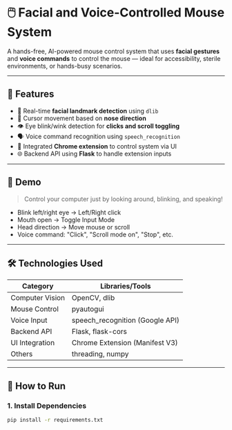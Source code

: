 # 🖱️ Facial and Voice-Controlled Mouse System

A hands-free, AI-powered mouse control system that uses **facial gestures** and **voice commands** to control the mouse — ideal for accessibility, sterile environments, or hands-busy scenarios.

---

## 📌 Features

- 🎯 Real-time **facial landmark detection** using `dlib`
- 🧠 Cursor movement based on **nose direction**
- 👁️ Eye blink/wink detection for **clicks and scroll toggling**
- 🗣️ Voice command recognition using `speech_recognition`
- 🧩 Integrated **Chrome extension** to control system via UI
- 🌐 Backend API using **Flask** to handle extension inputs

---

## 🎥 Demo

> Control your computer just by looking around, blinking, and speaking!

- Blink left/right eye → Left/Right click
- Mouth open → Toggle Input Mode
- Head direction → Move mouse or scroll
- Voice command: "Click", "Scroll mode on", "Stop", etc.

---

## 🛠️ Technologies Used

| Category        | Libraries/Tools              |
|----------------|------------------------------|
| Computer Vision | OpenCV, dlib                 |
| Mouse Control   | pyautogui                    |
| Voice Input     | speech_recognition (Google API) |
| Backend API     | Flask, flask-cors            |
| UI Integration  | Chrome Extension (Manifest V3) |
| Others          | threading, numpy             |

---

## 🚀 How to Run

### 1. Install Dependencies

```bash
pip install -r requirements.txt

